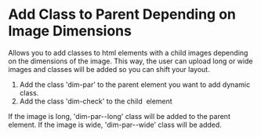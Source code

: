 # Add Class to Parent Depending on Image Dimensions

Allows you to add classes to html elements with a child images depending on the dimensions of the image. This way, the user can upload long or wide images and classes will be added so you can shift your layout.

1. Add the class 'dim-par' to the parent element you want to add dynamic class.
2. Add the class 'dim-check' to the child <img> element

If the image is long, 'dim-par--long' class will be added to the parent element. If the image is wide, 'dim-par--wide' class will be added.  
